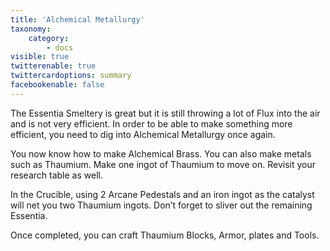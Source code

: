 ```yaml
---
title: 'Alchemical Metallurgy'
taxonomy:
    category:
        - docs
visible: true
twitterenable: true
twittercardoptions: summary
facebookenable: false
---
```


The Essentia Smeltery is great but it is still throwing a lot of Flux into the air and is not very efficient. In order to be able to make something more efficient, you need to dig into Alchemical Metallurgy once again.

You now know how to make Alchemical Brass. You can also make metals such as Thaumium. Make one ingot of Thaumium to move on. Revisit your research table as well.

In the Crucible, using 2 Arcane Pedestals and an iron ingot as the catalyst will net you two Thaumium ingots. Don’t forget to sliver out the remaining Essentia.

Once completed, you can craft Thaumium Blocks, Armor, plates and Tools.
